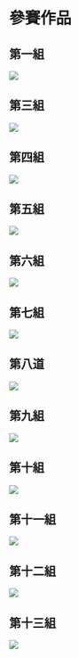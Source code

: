 # 參賽作品

## 第一組

![](./images/IMG_20210327_100434.jpg)

## 第三組

![](./images/IMG_20210327_100442.jpg)

## 第四組

![](./images/IMG_20210327_100454.jpg)

## 第五組

![](./images/IMG_20210327_100502.jpg)

## 第六組

![](./images/IMG_20210327_100536.jpg)

## 第七組

![](./images/IMG_20210327_100545.jpg)

## 第八道

![](./images/IMG_20210327_100515.jpg)

## 第九組

![](./images/IMG_20210327_100524.jpg)

## 第十組

![](./images/IMG_20210327_100604.jpg)

## 第十一組

![](./images/IMG_20210327_100557.jpg)

## 第十二組

![](./images/IMG_20210327_100622.jpg)

## 第十三組

![](./images/IMG_20210327_100616.jpg)